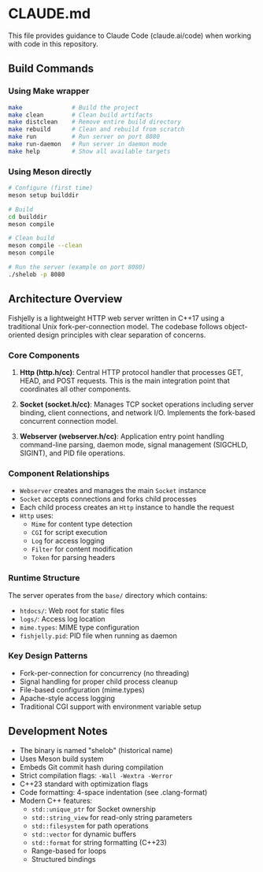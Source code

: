 # CLAUDE.md

This file provides guidance to Claude Code (claude.ai/code) when working with code in this repository.

## Build Commands

### Using Make wrapper
```bash
make              # Build the project
make clean        # Clean build artifacts
make distclean    # Remove entire build directory
make rebuild      # Clean and rebuild from scratch
make run          # Run server on port 8080
make run-daemon   # Run server in daemon mode
make help         # Show all available targets
```

### Using Meson directly
```bash
# Configure (first time)
meson setup builddir

# Build
cd builddir
meson compile

# Clean build
meson compile --clean
meson compile

# Run the server (example on port 8080)
./shelob -p 8080
```

## Architecture Overview

Fishjelly is a lightweight HTTP web server written in C++17 using a traditional Unix fork-per-connection model. The codebase follows object-oriented design principles with clear separation of concerns.

### Core Components

1. **Http (http.h/cc)**: Central HTTP protocol handler that processes GET, HEAD, and POST requests. This is the main integration point that coordinates all other components.

2. **Socket (socket.h/cc)**: Manages TCP socket operations including server binding, client connections, and network I/O. Implements the fork-based concurrent connection model.

3. **Webserver (webserver.h/cc)**: Application entry point handling command-line parsing, daemon mode, signal management (SIGCHLD, SIGINT), and PID file operations.

### Component Relationships

- `Webserver` creates and manages the main `Socket` instance
- `Socket` accepts connections and forks child processes
- Each child process creates an `Http` instance to handle the request
- `Http` uses:
  - `Mime` for content type detection
  - `CGI` for script execution
  - `Log` for access logging
  - `Filter` for content modification
  - `Token` for parsing headers

### Runtime Structure

The server operates from the `base/` directory which contains:
- `htdocs/`: Web root for static files
- `logs/`: Access log location
- `mime.types`: MIME type configuration
- `fishjelly.pid`: PID file when running as daemon

### Key Design Patterns

- Fork-per-connection for concurrency (no threading)
- Signal handling for proper child process cleanup
- File-based configuration (mime.types)
- Apache-style access logging
- Traditional CGI support with environment variable setup

## Development Notes

- The binary is named "shelob" (historical name)
- Uses Meson build system
- Embeds Git commit hash during compilation
- Strict compilation flags: `-Wall -Wextra -Werror`
- C++23 standard with optimization flags
- Code formatting: 4-space indentation (see .clang-format)
- Modern C++ features:
  - `std::unique_ptr` for Socket ownership
  - `std::string_view` for read-only string parameters
  - `std::filesystem` for path operations
  - `std::vector` for dynamic buffers
  - `std::format` for string formatting (C++23)
  - Range-based for loops
  - Structured bindings